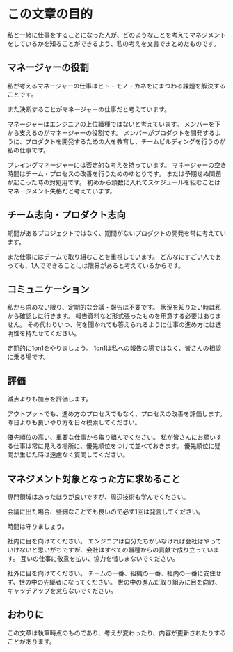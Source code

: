# この文章の目的

私と一緒に仕事をすることになった人が、どのようなことを考えてマネジメントをしているかを知ることができるよう、私の考えを文書でまとめたものです。

## マネージャーの役割

私が考えるマネージャーの仕事はヒト・モノ・カネをにまつわる課題を解決することです。

また決断することがマネージャーの仕事だと考えています。

マネージャーはエンジニアの上位職種ではないと考えています。
メンバーを下から支えるのがマネージャーの役割です。
メンバーがプロダクトを開発するように、プロダクトを開発するための人を教育し、チームビルディングを行うのが私の仕事です。

プレイングマネージャーには否定的な考えを持っています。
マネージャーの空き時間はチーム・プロセスの改善を行うためのゆとりです。
または予期せぬ問題が起こった時の対処用です。
初めから頭数に入れてスケジュールを組むことはマネージメント失格だと考えています。

## チーム志向・プロダクト志向

期間があるプロジェクトではなく、期間がないプロダクトの開発を常に考えています。

また仕事にはチームで取り組むことを重視しています。
どんなにすごい人であっても、1人でできることには限界があると考えているからです。

## コミュニケーション

私から求めない限り、定期的な会議・報告は不要です。
状況を知りたい時は私から確認しに行きます。
報告資料など形式張ったものを用意する必要はありません。
その代わりいつ、何を聞かれても答えられるように仕事の進め方には透明性を持たせてください。

定期的に1on1をやりましょう。
1on1は私への報告の場ではなく、皆さんの相談に乗る場です。

## 評価

減点よりも加点を評価します。

アウトプットでも、進め方のプロセスでもなく、プロセスの改善を評価します。
昨日よりも良いやり方を日々模索してください。

優先順位の高い、重要な仕事から取り組んでください。
私が皆さんにお願いする仕事は常に見える場所に、優先順位をつけて並べておきます。
優先順位に疑問が生じた時は遠慮なく質問してください。

## マネジメント対象となった方に求めること

専門領域はあったほうが良いですが、周辺技術も学んでください。

会議に出た場合、些細なことでも良いので必ず1回は発言してください。

時間は守りましょう。

社内に目を向けてください。
エンジニアは自分たちがいなければ会社はやっていけないと思いがちですが、会社はすべての職種からの貢献で成り立っています。
互いの仕事に敬意を払い、協力を惜しまないでください。

社外に目を向けてください。
チームの一番、組織の一番、社内の一番に安住せず、世の中の先駆者になってください。
世の中の進んだ取り組みに目を向け、キャッチアップを怠らないでください。

## おわりに

この文章は執筆時点のものであり、考えが変わったり、内容が更新されたりすることがあります。
